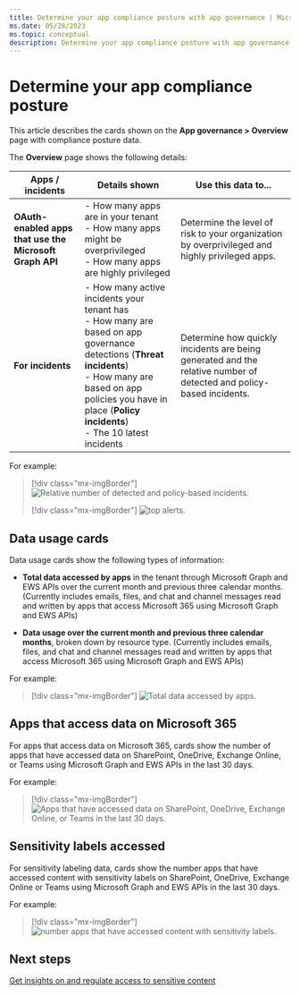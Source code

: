 ```yaml
---
title: Determine your app compliance posture with app governance | Microsoft Defender for Cloud Apps
ms.date: 05/28/2023
ms.topic: conceptual
description: Determine your app compliance posture with app governance in Microsoft Defender XDR with Microsoft Defender for Cloud Apps.
---
```


# Determine your app compliance posture

This article describes the cards shown on the **App governance > Overview** page with compliance posture data.

The **Overview** page shows the following details:

|Apps / incidents  |Details shown  | Use this data to... |
|---------|---------|---------|
|**OAuth-enabled apps that use the Microsoft Graph API**     |  - How many apps are in your tenant <br>- How many apps might be overprivileged <br>- How many apps are highly privileged | Determine the level of risk to your organization by overprivileged and highly privileged apps. |
|**For incidents**    | - How many active incidents your tenant has <br>- How many are based on app governance detections (**Threat incidents**) <br>- How many are based on app policies you have in place (**Policy incidents**) <br>- The 10 latest incidents  | Determine how quickly incidents are being generated and the relative number of detected and policy-based incidents. |

For example:

> [!div class="mx-imgBorder"]
> ![Relative number of detected and policy-based incidents.](incidents-summary1.png)
> 
> [!div class="mx-imgBorder"]
> ![top alerts.](media/app-governance-visibility-insights-compliance-posture/top-alerts.png)

## Data usage cards

Data usage cards show the following types of information:

- **Total data accessed by apps** in the tenant through Microsoft Graph and EWS APIs over the current month and previous three calendar months. (Currently includes emails, files, and chat and channel messages read and written by apps that access Microsoft 365 using Microsoft Graph and EWS APIs)

- **Data usage over the current month and previous three calendar months**, broken down by resource type. (Currently includes emails, files, and chat and channel messages read and written by apps that access Microsoft 365 using Microsoft Graph and EWS APIs)

For example:

> [!div class="mx-imgBorder"]
> ![Total data accessed by apps.](media/app-governance-visibility-insights-compliance-posture/data-usage-chart.png)

## Apps that access data on Microsoft 365

For apps that access data on Microsoft 365, cards show the number of apps that have accessed data on SharePoint, OneDrive, Exchange Online, or Teams using Microsoft Graph and EWS APIs in the last 30 days.

For example:

> [!div class="mx-imgBorder"]
> ![Apps that have accessed data on SharePoint, OneDrive, Exchange Online, or Teams in the last 30 days.](media/app-governance-visibility-insights-compliance-posture/apps-accessed-m365-services-chart.png)

## Sensitivity labels accessed

For sensitivity labeling data, cards show the number apps that have accessed content with sensitivity labels on SharePoint, OneDrive, Exchange Online or Teams using Microsoft Graph and EWS APIs in the last 30 days.

For example:

> [!div class="mx-imgBorder"]
> ![number apps that have accessed content with sensitivity labels.](sensitive-data-accessed-chart1.png)

## Next steps

[Get insights on and regulate access to sensitive content](app-governance-visibility-insights-sensitive-content.md)